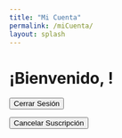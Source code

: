 ```yaml
---
title: "Mi Cuenta"
permalink: /miCuenta/
layout: splash
---
```


# ¡Bienvenido, <span id="username"></span>!

<!-- Logout button -->
<button onclick="logout()">Cerrar Sesión</button>

<!-- Display subscription plan -->
<p id="subscription-plan"></p>

<!-- Unsubscribe button -->
<button onclick="cancelSubscription()">Cancelar Suscripción</button>

<script>
  // Netlify Identity script and event handling
  netlifyIdentity.on('login', user => {
    // Additional actions after login if needed

    // Display welcome message and username
    const usernameSpan = document.getElementById('username');
    if (usernameSpan) {
      usernameSpan.innerText = user.user_metadata.full_name || user.email;
    }

    // Display subscription plan
    const subscriptionPlan = user.user_metadata.subscription_plan;
    if (subscriptionPlan) {
      const subscriptionPlanElement = document.getElementById('subscription-plan');
      subscriptionPlanElement.textContent = "Plan de Suscripción: " + subscriptionPlan;
      console.log('Subscription plan:', subscriptionPlan);
    } else {
      console.log('User', user);
      console.log('sin plan de suscripción');
    }
  });

  netlifyIdentity.on('logout', () => {
    // Additional actions after logout if needed

    // Clear username on logout
    const usernameSpan = document.getElementById('username');
    if (usernameSpan) {
      usernameSpan.innerText = '';
    }
  });

  function logout() {
    netlifyIdentity.logout();
  }

  function cancelSubscription() {
    // Confirm cancellation
    const confirmation = confirm('¿Estás seguro de que quieres cancelar tu suscripción?');

    if (confirmation) {
      // Get current user
      const user = netlifyIdentity.currentUser();

      // Check if user is logged in
      if (!user) {
        alert('Por favor, inicia sesión para cancelar tu suscripción.');
        return;
      }

      // Get subscription ID from user metadata
      const subscriptionId = user.user_metadata.subscription_plan;

      // Check if subscription ID exists
      if (!subscriptionId) {
        alert('No se encontró ninguna suscripción asociada a tu cuenta.');
        return;
      }

      // Send request to cancel subscription
      fetch('/.netlify/functions/server', {
        method: 'POST',
        headers: {
          'Content-Type': 'application/json'
        },
        body: JSON.stringify({
          action: 'cancel_subscription',
          subscriptionId: subscriptionId
        })
      })
      .then(response => response.json())
      .then(data => {
        console.log(data);
        // Handle cancellation response
        if (response.ok) {
          // Remove subscription_plan from user metadata
          user.update({
            data: { subscription_plan: null }
          })
          alert('¡Tu suscripción ha sido cancelada con éxito!');
          // Refresh the page to reflect changes
          window.location.reload();
        } else {
          alert('Error al cancelar la suscripción: ' + data.error);
        }
      })
      .catch(error => {
        console.error('Error al cancelar la suscripción:', error);
        alert('Error al cancelar la suscripción. Por favor, inténtalo de nuevo más tarde.');
      });
    }
  }
</script>
